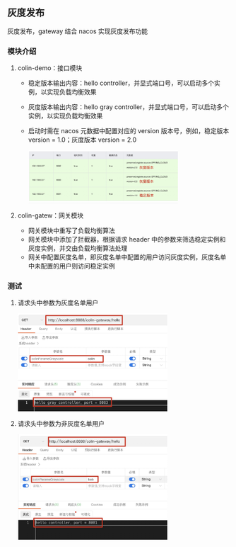 ## 灰度发布

灰度发布，gateway 结合 nacos 实现灰度发布功能

### 模块介绍

1. colin-demo：接口模块

    - 稳定版本输出内容：hello controller，并显式端口号，可以启动多个实例，以实现负载均衡效果

    - 灰度版本输出内容：hello gray controller，并显式端口号，可以启动多个实例，以实现负载均衡效果

    - 启动时需在 nacos 元数据中配置对应的 version 版本号，例如，稳定版本 version = 1.0；灰度版本 version = 2.0

        <img src="img/nacos元数据.jpg" style="zoom:33%;" />

2. colin-gatew：网关模块

    - 网关模块中重写了负载均衡算法
    - 网关模块中添加了拦截器，根据请求 header 中的参数来筛选稳定实例和灰度实例，并交由负载均衡算法处理
    - 网关中配置灰度名单，即灰度名单中配置的用户访问灰度实例，灰度名单中未配置的用户则访问稳定实例



### 测试

1. 请求头中参数为灰度名单用户

    <img src="img/灰度用户.jpg" style="zoom:33%;" />

2. 请求头中参数为非灰度名单用户

    <img src="img/非灰度用户.jpg" style="zoom:33%;" />